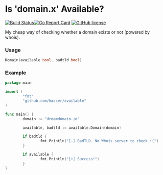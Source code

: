 # Is 'domain.x' Available?

[![Build Status](https://api.travis-ci.org/haccer/available.svg?branch=master)](https://travis-ci.org/haccer/available)[![Go Report Card](https://goreportcard.com/badge/github.com/haccer/available)](https://goreportcard.com/report/github.com/haccer/available) [![GitHub license](https://img.shields.io/github/license/haccer/available.svg)](https://github.com/haccer/available/blob/master/LICENSE)

My cheap way of checking whether a domain exists or not (powered by whois).

### Usage
```Go
Domain(available bool, badtld bool)
```

### Example

```Go
package main

import (
        "fmt"
        "github.com/haccer/available"
)

func main() {
        domain := "dreamdomain.io"

        available, badtld := available.Domain(domain)

        if badtld {
                fmt.Println("[-] BadTLD. No Whois server to check :(")
        }

        if available {
                fmt.Println("[+] Success!")
        }
}
```
